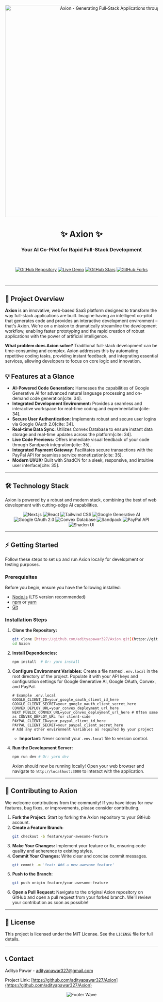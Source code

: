<div align="center">
  <img src="https://user-images.githubusercontent.com/adityapawar327/some-cool-axion-banner.png" alt="Axion - Generating Full-Stack Applications through AI" width="700"/>
  <br/>
  <h1>✨ Axion ✨</h1>
  <h3>Your AI Co-Pilot for Rapid Full-Stack Development</h3>
  <br/>

  [![GitHub Repository](https://img.shields.io/badge/GitHub-Repo-181717?style=flat-square&logo=github&logoColor=white)](https://github.com/adityapawar327/Axion)
  [![Live Demo](https://img.shields.io/badge/Live%20Demo-Visit%20Now-28a745?style=flat-square&logo=vercel&logoColor=white)](https://axion-three.vercel.app/)
  [![GitHub Stars](https://img.shields.io/github/stars/adityapawar327/Axion?style=flat-square&color=FFD700)](https://github.com/adityapawar327/Axion/stargazers)
  [![GitHub Forks](https://img.shields.io/github/forks/adityapawar327/Axion?style=flat-square&color=B0C4DE)](https://github.com/adityapawar327/Axion/network/members)
</div>

<br/>

---

## 🚀 Project Overview

**Axion** is an innovative, web-based SaaS platform designed to transform the way full-stack applications are built. Imagine having an intelligent co-pilot that generates code and provides an interactive development environment – that's Axion. We're on a mission to dramatically streamline the development workflow, enabling faster prototyping and the rapid creation of robust applications with the power of artificial intelligence.

**What problem does Axion solve?** Traditional full-stack development can be time-consuming and complex. Axion addresses this by automating repetitive coding tasks, providing instant feedback, and integrating essential services, allowing developers to focus on core logic and innovation.

## 💡 Features at a Glance

* **AI-Powered Code Generation:** Harnesses the capabilities of Google Generative AI for advanced natural language processing and on-demand code generation[cite: 34].
* **Integrated Development Environment:** Provides a seamless and interactive workspace for real-time coding and experimentation[cite: 34].
* **Secure User Authentication:** Implements robust and secure user logins via Google OAuth 2.0[cite: 34].
* **Real-time Data Sync:** Utilizes Convex Database to ensure instant data storage and real-time updates across the platform[cite: 34].
* **Live Code Previews:** Offers immediate visual feedback of your code through Sandpack integration[cite: 35].
* **Integrated Payment Gateway:** Facilitates secure transactions with the PayPal API for seamless service monetization[cite: 35].
* **Modern UI/UX:** Built with ShadCN for a sleek, responsive, and intuitive user interface[cite: 35].

---

## 🛠️ Technology Stack

Axion is powered by a robust and modern stack, combining the best of web development with cutting-edge AI capabilities.

<p align="center">
  <img src="https://img.shields.io/badge/Next.js-000000?style=for-the-badge&logo=next.js&logoColor=white" alt="Next.js"/>
  <img src="https://img.shields.io/badge/React-61DAFB?style=for-the-badge&logo=react&logoColor=black" alt="React"/>
  <img src="https://img.shields.io/badge/Tailwind_CSS-06B6D4?style=for-the-badge&logo=tailwind-css&logoColor=white" alt="Tailwind CSS"/>
  <img src="https://img.shields.io/badge/Google_Generative_AI-4285F4?style=for-the-badge&logo=google&logoColor=white" alt="Google Generative AI"/>
  <img src="https://img.shields.io/badge/Google_OAuth_2.0-4285F4?style=for-the-badge&logo=google&logoColor=white" alt="Google OAuth 2.0"/>
  <img src="https://img.shields.io/badge/Convex-000000?style=for-the-badge&logo=convex&logoColor=white" alt="Convex Database"/>
  <img src="https://img.shields.io/badge/Sandpack-000000?style=for-the-badge&logo=codesandbox&logoColor=white" alt="Sandpack"/>
  <img src="https://img.shields.io/badge/PayPal-003087?style=for-the-badge&logo=paypal&logoColor=white" alt="PayPal API"/>
  <img src="https://img.shields.io/badge/Shadcn_UI-000000?style=for-the-badge&logo=shadcnui&logoColor=white" alt="Shadcn UI"/>
</p>

---

## ⚡ Getting Started

Follow these steps to set up and run Axion locally for development or testing purposes.

### Prerequisites

Before you begin, ensure you have the following installed:

* [Node.js](https://nodejs.org/en/download/) (LTS version recommended)
* [npm](https://www.npmjs.com/get-npm) or [yarn](https://yarnpkg.com/getting-started/install)
* [Git](https://git-scm.com/downloads)

### Installation Steps

1.  **Clone the Repository:**
    ```bash
    git clone [https://github.com/adityapawar327/Axion.git](https://github.com/adityapawar327/Axion.git)
    cd Axion
    ```
2.  **Install Dependencies:**
    ```bash
    npm install  # Or: yarn install
    ```
3.  **Configure Environment Variables:**
    Create a file named `.env.local` in the root directory of the project. Populate it with your API keys and configuration settings for Google Generative AI, Google OAuth, Convex, and PayPal.

    ```
    # Example .env.local
    GOOGLE_CLIENT_ID=your_google_oauth_client_id_here
    GOOGLE_CLIENT_SECRET=your_google_oauth_client_secret_here
    CONVEX_DEPLOY_URL=your_convex_deployment_url_here
    NEXT_PUBLIC_CONVEX_URL=your_convex_deployment_url_here # Often same as CONVEX_DEPLOY_URL for client-side
    PAYPAL_CLIENT_ID=your_paypal_client_id_here
    PAYPAL_CLIENT_SECRET=your_paypal_client_secret_here
    # Add any other environment variables as required by your project
    ```
    * **Important**: Never commit your `.env.local` file to version control.

4.  **Run the Development Server:**
    ```bash
    npm run dev # Or: yarn dev
    ```
    Axion should now be running locally! Open your web browser and navigate to `http://localhost:3000` to interact with the application.

---

## 🤝 Contributing to Axion

We welcome contributions from the community! If you have ideas for new features, bug fixes, or improvements, please consider contributing.

1.  **Fork the Project:** Start by forking the Axion repository to your GitHub account.
2.  **Create a Feature Branch:**
    ```bash
    git checkout -b feature/your-awesome-feature
    ```
3.  **Make Your Changes:** Implement your feature or fix, ensuring code quality and adherence to existing styles.
4.  **Commit Your Changes:** Write clear and concise commit messages.
    ```bash
    git commit -m 'feat: Add a new awesome feature'
    ```
5.  **Push to the Branch:**
    ```bash
    git push origin feature/your-awesome-feature
    ```
6.  **Open a Pull Request:** Navigate to the original Axion repository on GitHub and open a pull request from your forked branch. We'll review your contribution as soon as possible!

---

## 📄 License

This project is licensed under the MIT License. See the `LICENSE` file for full details.

---

## 📞 Contact

Aditya Pawar - adityapawar327@gmail.com

Project Link: [https://github.com/adityapawar327/Axion](https://github.com/adityapawar327/Axion)

<div align="center">
  <img src="https://capsule-render.vercel.app/api?type=waving&color=gradient&height=100&section=footer&animation=fadeIn&fontColor=FFFFFF" alt="Footer Wave" />
</div>
